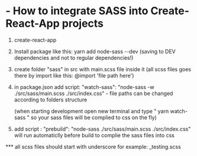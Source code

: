 # - How to integrate SASS into Create-React-App projects

1. create-react-app

2. Install package like this: yarn add node-sass --dev (saving to DEV dependencies and not to regular dependencies!)

3. create folder "sass" in src with main.scss file inside it (all scss files goes there by import like this: @import 'file path here')

4. in package.json add script: "watch-sass": "node-sass -w ./src/sass/main.scss ./src/index.css" - file paths can be changed according to          folders structure

   (when starting development open new terminal and type " yarn watch-sass " so your sass files will be complied to css on the fly)

5. add script : "prebuild": "node-sass ./src/sass/main.scss ./src/index.css" will run automaticlly before build to complie the sass files into css


*** all scss files should start with underscore for example: _testing.scss
